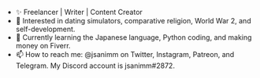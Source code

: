 - ✨ Freelancer | Writer | Content Creator
- 👀 Interested in dating simulators, comparative religion, World War 2, and self-development.
- 🌱 Currently learning the Japanese language, Python coding, and making money on Fiverr.
- 📫 How to reach me: @jsanimm on Twitter, Instagram, Patreon, and Telegram. My Discord account is jsanimm#2872.

<!---
jsanimm/jsanimm is a ✨ special ✨ repository because its `README.md` (this file) appears on your GitHub profile.
You can click the Preview link to take a look at your changes.
--->
